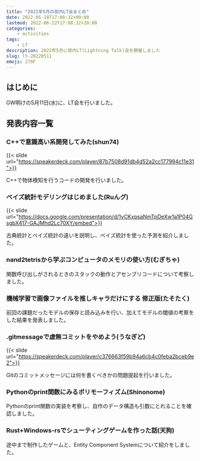 ```yaml
---
title: "2022年5月の部内LT会まとめ"
date: 2022-05-18T17:08:32+09:00
lastmod: 2022-06-22T17:08:32+20:00
categories:
    - activities
tags:
    - LT
description: 2022年5月に部内LT(Lightning Talk)会を開催しました
slug: lt-20220511
emoji: 270F
---
```


## はじめに

GW明けの5月11日(水)に、LT会を行いました。

## 発表内容一覧

### C++で意識高い系開発してみた(shun74)

{{< slide url="https://speakerdeck.com/player/87b7508d91db4d52a2cc177994c11e31">}}

C++で物体検知を行うコードの開発を行いました。

### ベイズ統計モデリングはじめました(Ruんグ)

{{< slide url="https://docs.google.com/presentation/d/1yCKxpsaNmTpDeXw1a1P04GsgbX417-GAJMhd2Lc70XY/embed">}}

古典統計とベイズ統計の違いを説明し、ベイズ統計を使った予測を紹介しました。

### nand2tetrisから学ぶコンピュータのメモリの使い方(むぎちゃ)

関数呼び出しがされるときのスタックの動作とアセンブリコードについて考察しました。

### 機械学習で画像ファイルを推しキャラだけにする 修正版(たそたく)

前回の課題だったモデルの保存と読み込みを行い、加えてモデルの閾値の考察をした結果を発表しました。

### .gitmessageで虚無コミットをやめよう(うなぎど)

{{< slide url="https://speakerdeck.com/player/c376663f59b94a6cb4c0feba2bceb9e2">}}

Gitのコミットメッセージには何を書くべきかの問題提起を行いました。

### Pythonのprint関数にみるポリモーフィズム(Shinonome)

Pythonのprint関数の実装を考察し、自作のデータ構造も引数にとれることを確認しました。

### Rust+Windows-rsでシューティングゲームを作った話(天狗)

途中まで制作したゲームと、Entity Component Systemについて紹介をしました。
